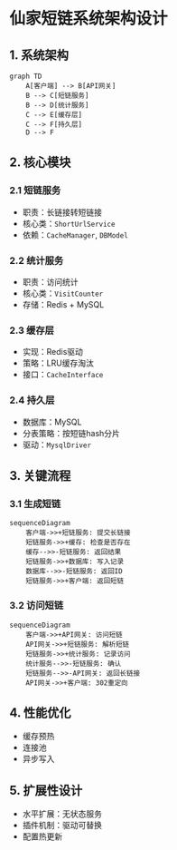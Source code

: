 # 仙家短链系统架构设计

## 1. 系统架构
```mermaid
graph TD
    A[客户端] --> B[API网关]
    B --> C[短链服务]
    B --> D[统计服务]
    C --> E[缓存层]
    C --> F[持久层]
    D --> F
```

## 2. 核心模块
### 2.1 短链服务
- 职责：长链接转短链接
- 核心类：`ShortUrlService`
- 依赖：`CacheManager`, `DBModel`

### 2.2 统计服务
- 职责：访问统计
- 核心类：`VisitCounter`
- 存储：Redis + MySQL

### 2.3 缓存层
- 实现：Redis驱动
- 策略：LRU缓存淘汰
- 接口：`CacheInterface`

### 2.4 持久层
- 数据库：MySQL
- 分表策略：按短链hash分片
- 驱动：`MysqlDriver`

## 3. 关键流程
### 3.1 生成短链
```mermaid
sequenceDiagram
    客户端->>+短链服务: 提交长链接
    短链服务->>+缓存: 检查是否存在
    缓存-->>-短链服务: 返回结果
    短链服务->>+数据库: 写入记录
    数据库-->>-短链服务: 返回ID
    短链服务->>+客户端: 返回短链
```

### 3.2 访问短链
```mermaid
sequenceDiagram
    客户端->>+API网关: 访问短链
    API网关->>+短链服务: 解析短链
    短链服务->>+统计服务: 记录访问
    统计服务-->>-短链服务: 确认
    短链服务-->>-API网关: 返回长链接
    API网关->>+客户端: 302重定向
```

## 4. 性能优化
- 缓存预热
- 连接池
- 异步写入

## 5. 扩展性设计
- 水平扩展：无状态服务
- 插件机制：驱动可替换
- 配置热更新